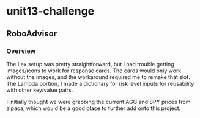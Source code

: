 # unit13-challenge

## RoboAdvisor

### Overview

The Lex setup was pretty straightforward, but I had trouble getting images/icons to work for response cards. 
The cards would only work without the images, and the workaround required me to remake that slot. The Lambda 
portion, I made a dictionary for risk level inputs for reusability with other key/value pairs.

I initially thought we were grabbing the current AGG and SPY prices from alpaca, which would be a good place 
to further add onto this project.